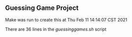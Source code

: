 ## Guessing Game Project

Make was run to create this at
Thu Feb 11 14:14:07 CST 2021

There are 
36
 lines in the *guessinggames.sh* script
